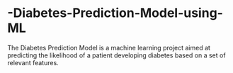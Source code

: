# -Diabetes-Prediction-Model-using-ML
The Diabetes Prediction Model is a machine learning project aimed at predicting the likelihood of a patient developing diabetes based on a set of relevant features.
